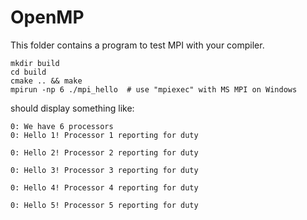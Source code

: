 # OpenMP

This folder contains a program to test MPI with your compiler. 

```
mkdir build
cd build
cmake .. && make
mpirun -np 6 ./mpi_hello  # use "mpiexec" with MS MPI on Windows
```
should display something like:
```
0: We have 6 processors
0: Hello 1! Processor 1 reporting for duty

0: Hello 2! Processor 2 reporting for duty

0: Hello 3! Processor 3 reporting for duty

0: Hello 4! Processor 4 reporting for duty

0: Hello 5! Processor 5 reporting for duty
```
